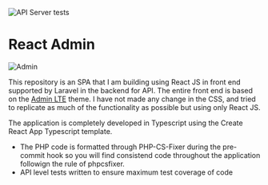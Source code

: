 ![API Server tests](https://github.com/amitavroy/react-spa-laravel-typescript/workflows/API%20Server%20tests/badge.svg)

# React Admin

![Admin](https://raw.githubusercontent.com/amitavroy/react-spa-laravel-typescript/master/client/src/assets/img/admin.png)

This repository is an SPA that I am building using React JS in front end supported by Laravel in the backend for API. 
The entire front end is based on the [Admin LTE](https://github.com/ColorlibHQ/AdminLTE) theme. 
I have not made any change in the CSS, and tried to replicate as much of the functionality as possible but using only React JS.

The application is completely developed in Typescript using the Create React App Typescript template. 

- The PHP code is formatted through PHP-CS-Fixer during the pre-commit hook so you will find consistend code throughout the application followign the rule of phpcsfixer.
- API level tests written to ensure maximum test coverage of code
